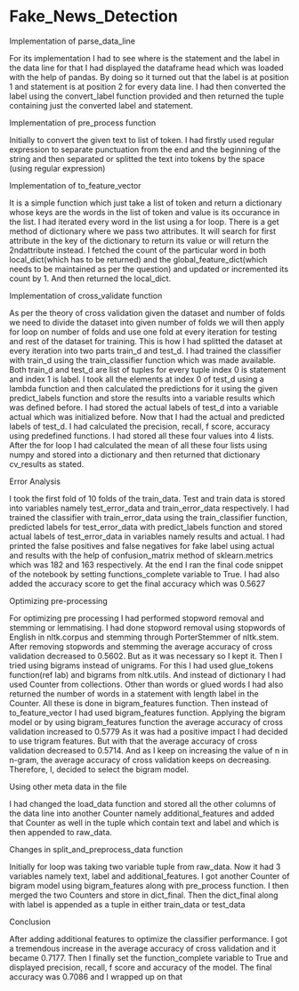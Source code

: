 # Fake_News_Detection

Implementation of parse_data_line 

For its implementation I had to see where is the statement and the label in the data line for that I had displayed the dataframe head which was loaded with the help of pandas. 
By doing so it turned out that the label is at position 1 and statement is at position 2 for every data line. I had then converted the label using the convert_label function provided and then returned the tuple containing just the converted label and statement.

Implementation of pre_process function 

Initially to convert the given text to list of token. I had firstly used regular expression to separate punctuation from the end and the beginning of the string and then separated or splitted the text into tokens by the space (using regular expression) 

Implementation of to_feature_vector 

It is a simple function which just take a list of token and return a dictionary whose keys are the words in the list of token and value is its occurance in the list. 
I had iterated every word in the list using a for loop. There is a get method of dictionary where we pass two attributes. It will search for first attribute in the key of the dictionary to return its value or will return the 2ndattribute instead. I fetched the count of the particular word in both local_dict(which has to be returned) and the global_feature_dict(which needs to be maintained as per the question) and updated or incremented its count by 1. And then returned the local_dict. 

 Implementation of cross_validate function
 
As per the theory of cross validation given the dataset and number of folds we need to divide the dataset into given number of folds we will then apply for loop on number of folds and use one fold at every iteration for testing and rest of the dataset for training. 
This is how I had splitted the dataset at every iteration into two parts train_d and test_d. I had trained the classifier with train_d using the train_classifier function which was made available. Both train_d and test_d are list of tuples for every tuple index 0 is statement and index 1 is label. I took all the elements at index 0 of test_d using a lambda function and then calculated the predictions for it using the given predict_labels function and store the results into a variable results which was defined before. I had stored the actual labels of test_d into a variable actual which was initialized before. Now that I had the actual and predicted labels of test_d. I had calculated the precision, recall, f score, accuracy using predefined 
functions. I had stored all these four values into 4 lists. After the for loop I had calculated the mean of all these four lists using numpy and stored into a dictionary and then returned that dictionary cv_results as stated. 

 Error Analysis 
 
I took the first fold of 10 folds of the train_data. Test and train data is stored into variables namely test_error_data and train_error_data respectively. I had trained the classifier with train_error_data using the train_classifier function, predicted labels for test_error_data with predict_labels function and stored actual labels of test_error_data in variables namely results and actual. 
I had printed the false positives and false negatives for fake label using actual and results with the help of confusion_matrix method of sklearn.metrics which was 182 and 163 respectively. 
At the end I ran the final code snippet of the notebook by setting functions_complete variable to True. I had also added the accuracy score to get the final accuracy which was 0.5627

 Optimizing pre-processing
 
For optimizing pre processing I had performed stopword removal and stemming or lemmatising. I had done stopword removal using stopwords of English in nltk.corpus and stemming through PorterStemmer of nltk.stem. After removing stopwords and stemming the average accuracy of cross validation decreased to 0.5602. But as it was necessary so I kept it. 
Then I tried using bigrams instead of unigrams. For this I had used glue_tokens function(ref lab) and bigrams from nltk.utils. And instead of dictionary I had used Counter from collections. Other than words or glued words I had also returned the number of words in a statement with length label in the Counter. All these is done in bigram_features function. Then instead of to_feature_vector I had used bigram_features function. 
Applying the bigram model or by using bigram_features function the average accuracy of cross validation increased to 0.5779 
As it was had a positive impact I had decided to use trigram features. But with that the average accuracy of cross validation decreased to 0.5714. And as I keep on increasing the value of n in n-gram, the average accuracy of cross validation keeps on decreasing. Therefore, I, decided to select the bigram model.

Using other meta data in the file 

I had changed the load_data function and stored all the other columns of the data line into another Counter namely additional_features and added that Counter as well in the tuple which contain text and label and which is then appended to raw_data. 

Changes in split_and_preprocess_data function 

Initially for loop was taking two variable tuple from raw_data. Now it had 3 variables namely text, label and additional_features. I got another Counter of bigram model using bigram_features along with pre_process function. I then merged the two Counters and store in dict_final. Then the dict_final along with label is appended as a tuple in either train_data or test_data 

Conclusion

After adding additional features to optimize the classifier performance. I got a tremendous increase in the average 
accuracy of cross validation and it became 0.7177. Then I finally set the function_complete variable to True and displayed 
precision, recall, f score and accuracy of the model. 
The final accuracy was 0.7086 and I wrapped up on that
